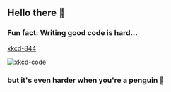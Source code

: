 ## Hello there 👋
<!--
**thk-cheng/thk-cheng** is a ✨ _special_ ✨ repository because its `README.md` (this file) appears on your GitHub profile.

Here are some ideas to get you started:

- 🔭 I’m currently working on ...
- 🌱 I’m currently learning ...
- 👯 I’m looking to collaborate on ...
- 🤔 I’m looking for help with ...
- 💬 Ask me about ...
- 📫 How to reach me: ...
- 😄 Pronouns: ...
- ⚡ Fun fact: ...
-->

### Fun fact: Writing good code is hard...

[xkcd-844](https://xkcd.com/844/)

![xkcd-code](https://imgs.xkcd.com/comics/good_code.png)

### but it's even harder when you're a penguin 🐧
